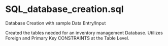 # SQL_database_creation.sql
Database Creation with sample Data Entry/Input 

Created the tables needed for an inventory management Database. Utilizes Foreign and Primary Key CONSTRAINTS at the Table Level.
